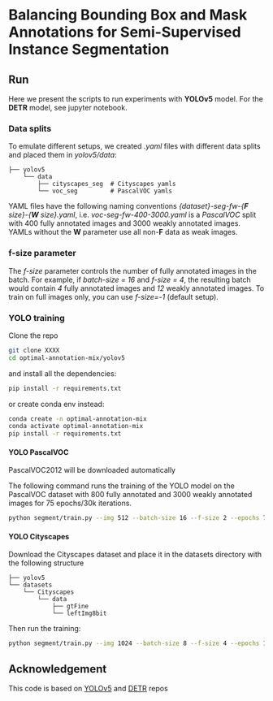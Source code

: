 # Balancing Bounding Box and Mask Annotations for Semi-Supervised Instance Segmentation

## Run

Here we present the scripts to run experiments with **YOLOv5** model. For the **DETR** model, 
see jupyter notebook.

### Data splits
To emulate different setups, we created *.yaml* files with different data splits and placed them 
in _yolov5/data_:
```
├── yolov5
    └── data
        ├── cityscapes_seg  # Cityscapes yamls
        └── voc_seg         # PascalVOC yamls
```

YAML files have the following naming conventions *{dataset}-seg-fw-{**F** size}-{**W** size}.yaml*, 
i.e. *voc-seg-fw-400-3000.yaml* is a _PascalVOC_ split with 400 fully annotated images and 3000 
weakly annotated images. YAMLs without the **W** parameter use all non-**F** data as weak images.

### f-size parameter
The *f-size* parameter controls the number of fully annotated images in the batch. For example, 
if *batch-size = 16* and *f-size = 4*, the resulting batch would contain *4* fully annotated images 
and *12* weakly annotated images. To train on full images only, you can use *f-size=-1* (default setup).

### YOLO training
Clone the repo
```bash
git clone XXXX
cd optimal-annotation-mix/yolov5
```
and install all the dependencies:
```bash
pip install -r requirements.txt 
```
or create conda env instead:
```bash
conda create -n optimal-annotation-mix
conda activate optimal-annotation-mix
pip install -r requirements.txt
```
#### YOLO PascalVOC

PascalVOC2012 will be downloaded automatically

The following command runs the training of the YOLO model on the PascalVOC dataset with 800 fully annotated and 3000 weakly 
annotated images for 75 epochs/30k iterations.

```bash
python segment/train.py --img 512 --batch-size 16 --f-size 2 --epochs 75 --data voc-seg-fw-800-3000.yaml --hyp hyp.scratch-low.yaml --weights yolov5x-cls.pt --cfg yolov5x-seg.yaml --cache --no-overlap --patience 0
```

#### YOLO Cityscapes
Download the Cityscapes dataset and place it in the datasets directory with 
the following structure

```
├── yolov5
└── datasets
    └── Cityscapes
        └── data
            ├── gtFine
            └── leftImg8bit
```

Then run the training:
```bash
python segment/train.py --img 1024 --batch-size 8 --f-size 4 --epochs 136 --data cityscapes_seg/Cityscapes-seg-fw-1475-1000.yaml --hyp hyp.scratch-low.yaml --weights yolov5x-cls.pt --cfg yolov5x-seg.yaml --cache --no-overlap --patience 0
```

## Acknowledgement
This code is based on [YOLOv5](https://github.com/ultralytics/yolov5) and [DETR](https://github.com/facebookresearch/detr) repos
